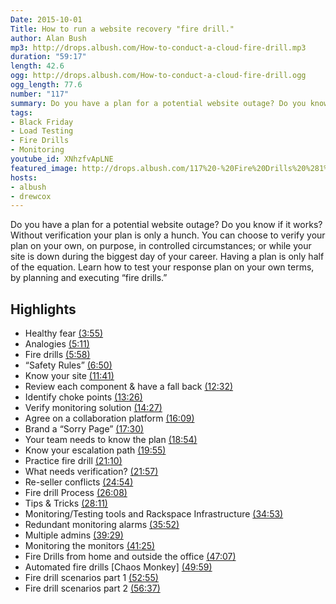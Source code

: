 ```yaml
---
Date: 2015-10-01
Title: How to run a website recovery "fire drill."
author: Alan Bush
mp3: http://drops.albush.com/How-to-conduct-a-cloud-fire-drill.mp3
duration: "59:17"
length: 42.6
ogg: http://drops.albush.com/How-to-conduct-a-cloud-fire-drill.ogg
ogg_length: 77.6
number: "117"
summary: Do you have a plan for a potential website outage? Do you know if it works? Without verification your plan is only a hunch. You can choose to verify your plan on your own, on purpose, in controlled circumstances; or while your site is down during the biggest day of your career. Having a plan is only half of the equation. Learn how to test your response plan on your own terms, by planning and executing “fire drills.”
tags:
- Black Friday
- Load Testing
- Fire Drills
- Monitoring
youtube_id: XNhzfvApLNE
featured_image: http://drops.albush.com/117%20-%20Fire%20Drills%20%281%29.png
hosts:
- albush
- drewcox
---
```

Do you have a plan for a potential website outage? Do you know if it works? Without verification your plan is only a hunch. You can choose to verify your plan on your own, on purpose, in controlled circumstances; or while your site is down during the biggest day of your career. Having a plan is only half of the equation. Learn how to test your response plan on your own terms, by planning and executing “fire drills.”
<!--more-->

## Highlights

* Healthy fear [(3:55)](https://youtu.be/XNhzfvApLNE?t=3m55s)
* Analogies [(5:11)](https://youtu.be/XNhzfvApLNE?t=5m11s)
* Fire drills [(5:58)](https://youtu.be/XNhzfvApLNE?t=5m58s)
* “Safety Rules” [(6:50)](https://youtu.be/XNhzfvApLNE?t=6m50s)
* Know your site [(11:41)](https://youtu.be/XNhzfvApLNE?t=11m41s)
* Review each component & have a fall back [(12:32)](https://youtu.be/XNhzfvApLNE?t=12m32s)
* Identify choke points [(13:26)](https://youtu.be/XNhzfvApLNE?t=13m26s)
* Verify monitoring solution [(14:27)](https://youtu.be/XNhzfvApLNE?t=14m27s)
* Agree on a collaboration platform [(16:09)](https://youtu.be/XNhzfvApLNE?t=16m09s)
* Brand a “Sorry Page” [(17:30)](https://youtu.be/XNhzfvApLNE?t=17m30s)
* Your team needs to know the plan [(18:54)](https://youtu.be/XNhzfvApLNE?t=18m54s)
* Know your escalation path [(19:55)](https://youtu.be/XNhzfvApLNE?t=19m55s)
* Practice fire drill [(21:10)](https://youtu.be/XNhzfvApLNE?t=21m10s)
* What needs verification? [(21:57)](https://youtu.be/XNhzfvApLNE?t=21m57s)
* Re-seller conflicts [(24:54)](https://youtu.be/XNhzfvApLNE?t=24m54s)
* Fire drill Process [(26:08)](https://youtu.be/XNhzfvApLNE?t=26m08s)
* Tips & Tricks [(28:11)](https://youtu.be/XNhzfvApLNE?t=28m11s)
* Monitoring/Testing tools and Rackspace Infrastructure [(34:53)](https://youtu.be/XNhzfvApLNE?t=34m53s)
* Redundant monitoring alarms [(35:52)](https://youtu.be/XNhzfvApLNE?t=35m52s)
* Multiple admins [(39:29)](https://youtu.be/XNhzfvApLNE?t=39m29s)
* Monitoring the monitors [(41:25)](https://youtu.be/XNhzfvApLNE?t=41m25s)
* Fire Drills from home and outside the office [(47:07)](https://youtu.be/XNhzfvApLNE?t=47m07s)
* Automated fire drills [Chaos Monkey] [(49:59)](https://youtu.be/XNhzfvApLNE?t=49m59s)
* Fire drill scenarios part 1 [(52:55)](https://youtu.be/XNhzfvApLNE?t=52m55s)
* Fire drill scenarios part 2 [(56:37)](https://youtu.be/XNhzfvApLNE?t=56m37s)
